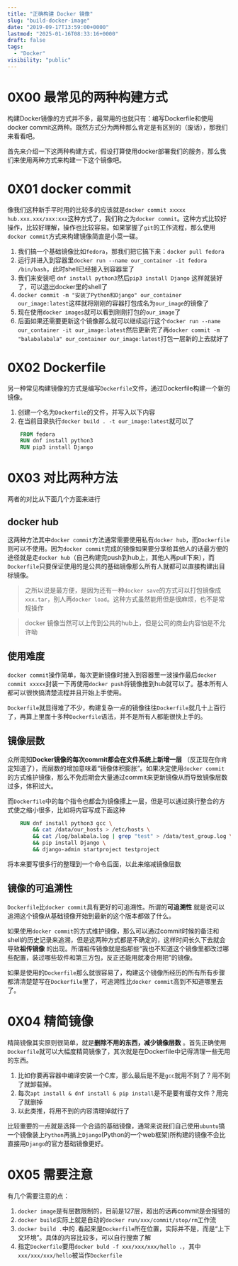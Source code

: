 ```yaml
---
title: "正确构建 Docker 镜像"
slug: "build-docker-image"
date: "2019-09-17T13:59:00+0000"
lastmod: "2025-01-16T08:33:16+0000"
draft: false
tags:
  - "Docker"
visibility: "public"
---
```

# 0X00 最常见的两种构建方式

构建Docker镜像的方式并不多，最常用的也就只有：编写Dockerfile和使用docker commit这两种。既然方式分为两种那么肯定是有区别的（废话），那我们来看看吧。

首先来介绍一下这两种构建方式，假设打算使用docker部署我们的服务，那么我们来使用两种方式来构建一下这个镜像吧。

# 0X01 docker commit

像我们这种新手平时用的比较多的应该就是`docker commit xxxxx hub.xxx.xxx/xxx:xxx`这种方式了，我们称之为`docker commit`。这种方式比较好操作，比较好理解，操作也比较容易。如果掌握了`git`的工作流程，那么使用`docker commit`方式来构建镜像简直是小菜一碟。

  1. 我们搞一个基础镜像比如`fedora`，那我们把它搞下来：`docker pull fedora`
  2. 运行并进入到容器里`docker run --name our_container -it fedora /bin/bash`，此时shell已经接入到容器里了
  3. 我们来安装吧 `dnf install python3`然后`pip3 install Django` 这样就装好了，可以退出docker里的shell了
  4. `docker commit -m "安装了Python和Django" our_container our_image:latest`这样就将刚刚的容器打包成名为`our_image`的镜像了
  5. 现在使用`docker images`就可以看到刚刚打包的`our_image`了
  6. 后面如果还需要更新这个镜像那么就可以继续运行这个`docker run --name our_container -it our_image:latest`然后更新完了再`docker commit -m "balabalabala" our_container our_image:latest`打包一层新的上去就好了

# 0X02 Dockerfile

另一种常见构建镜像的方式是编写`Dockerfile`文件，通过Dockerfile构建一个新的镜像。

  1. 创建一个名为`Dockerfile`的文件，并写入以下内容
  2. 在当前目录执行`docker build . -t our_image:latest`就可以了


```dockerfile
    FROM fedora
    RUN dnf install python3
    RUN pip3 install Django
```

# 0X03 对比两种方法

两者的对比从下面几个方面来进行

## docker hub

这两种方法其中`docker commit`方法通常需要使用私有`docker hub`，而`Dockerfile`则可以不使用。因为`docker commit`完成的镜像如果要分享给其他人的话最方便的途径就是走`docker hub`（自己构建完push到hub上，其他人再pull下来），而`Dockerfile`只要保证使用的是公共的基础镜像那么所有人就都可以直接构建出目标镜像。

> 之所以说是最方便，是因为还有一种`docker save`的方式可以打包镜像成`xxx.tar`，别人再`docker load`。这种方式虽然能用但是很麻烦，也不是常规操作

> docker 镜像当然可以上传到公共的hub上，但是公司的商业内容怕是不允许呦

## 使用难度

`docker commit`操作简单，每次更新镜像时接入到容器里一波操作最后`docker commit xxxxx`封装一下再使用`docker push`将镜像推到hub就可以了。基本所有人都可以很快搞清楚流程并且开始上手使用。

`Dockerfile`就显得难了不少，构建复杂一点的镜像往往`Dockerfile`就几十上百行了，再算上里面十多种`Dockerfile`语法，并不是所有人都能很快上手的。

## 镜像层数

众所周知**Docker镜像的每次commit都会在文件系统上新增一层** （反正现在你肯定知道了），而层数的增加意味着“镜像体积膨胀”。如果决定使用`docker commit`的方式维护镜像，那么不免后期会大量通过commit来更新镜像从而导致镜像层数过多，体积过大。

而`Dockerfile`中的每个指令也都会为镜像摞上一层，但是可以通过换行整合的方式使之缩小很多，比如将内容写成下面这种

```dockerfile
    RUN dnf install python3 gcc \
        && cat /data/our_hosts > /etc/hosts \
        && cat /log/balabala.log | grep "test" > /data/test_group.log \
        && pip install Django \
        && django-admin startproject testproject
```

将本来要写很多行的整理到一个命令后面，以此来缩减镜像层数

## 镜像的可追溯性

`Dockerfile`比`docker commit`具有更好的可追溯性。所谓的**可追溯性** 就是说可以追溯这个镜像从基础镜像开始到最新的这个版本都做了什么。

如果使用`docker commit`的方式维护镜像，那么可以通过commit时候的备注和shell的历史记录来追溯，但是这两种方式都是不确定的，这样时间长久下去就会导致**祖传镜像** 的出现。所谓祖传镜像就是指那些“我也不知道这个镜像里都改过哪些配置，装过哪些软件和第三方包，反正还能用就凑合用把”的镜像。

如果是使用的`Dockerfile`那么就很容易了，构建这个镜像所经历的所有所有步骤都清清楚楚写在`Dockerfile`里了，可追溯性比`docker commit`高到不知道哪里去了。

# 0X04 精简镜像

精简镜像其实原则很简单，就是**删除不用的东西，减少镜像层数** 。首先正确使用`Dockerfile`就可以大幅度精简镜像了，其次就是在Dockerfile中记得清理一些无用的东西。

  1. 比如你要再容器中编译安装一个C库，那么最后是不是`gcc`就用不到了？用不到了就卸载掉。
  2. 每次`apt install & dnf install & pip install`是不是要有缓存文件？用完了就删掉
  3. 以此类推，将用不到的内容清理掉就行了

比较重要的一点就是选择一个合适的基础镜像，通常来说我们自己使用`ubuntu`搞一个镜像装上`Python`再搞上`Django`(Python的一个web框架)所构建的镜像不会比直接用`Django`的官方基础镜像更好。

# 0X05 需要注意

有几个需要注意的点：

  1. `docker image`是有层数限制的，目前是127层，超出的话再commit是会报错的
  2. `docker build`实际上就是自动的`docker run/xxx/commit/stop/rm`工作流
  3. `docker build .`中的`.`看起来是`Dockerfile`所在位置，实际并不是，而是“上下文环境”。具体的内容比较多，可以自行搜索了解
  4. 指定`Dockerfile`要用`docker buld -f xxx/xxx/xxx/hello .`，其中`xxx/xxx/xxx/hello`被当作`Dockerfile`
